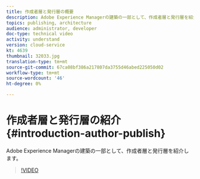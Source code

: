 ```yaml
---
title: 作成者層と発行層の概要
description: Adobe Experience Managerの建築の一部として、作成者層と発行層を紹介します。
topics: publishing, architecture
audience: administrator, developer
doc-type: technical video
activity: understand
version: cloud-service
kt: 4639
thumbnail: 32033.jpg
translation-type: tm+mt
source-git-commit: 67ca08bf386a217807da3755d46abed225050d02
workflow-type: tm+mt
source-wordcount: '46'
ht-degree: 0%

---
```



# 作成者層と発行層の紹介{#introduction-author-publish}

Adobe Experience Managerの建築の一部として、作成者層と発行層を紹介します。

>[!VIDEO](https://video.tv.adobe.com/v/32033/?quality=12&learn=on)